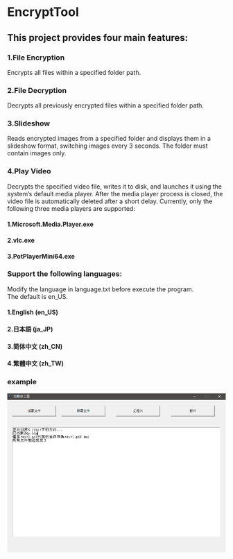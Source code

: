 # EncryptTool
## This project provides four main features:
### 1.File Encryption
Encrypts all files within a specified folder path.
### 2.File Decryption
Decrypts all previously encrypted files within a specified folder path.
### 3.Slideshow
Reads encrypted images from a specified folder and displays them in a slideshow format, switching images every 3 seconds. The folder must contain images only.
### 4.Play Video
Decrypts the specified video file, writes it to disk, and launches it using the system’s default media player. After the media player process is closed, the video file is automatically deleted after a short delay.
Currently, only the following three media players are supported:
#### 1.Microsoft.Media.Player.exe
#### 2.vlc.exe
#### 3.PotPlayerMini64.exe

### Support the following languages:  
Modify the language in language.txt before execute the program.  
The default is en_US.  
#### 1.English (en_US)  
#### 2.日本語   (ja_JP)  
#### 3.简体中文 (zh_CN)
#### 4.繁體中文  (zh_TW)

### example
![](example.PNG)
